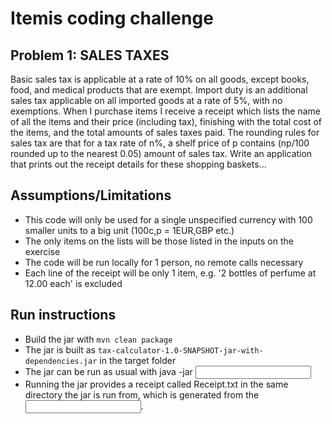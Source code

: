 # Itemis coding challenge

## Problem 1: SALES TAXES
Basic sales tax is applicable at a rate of 10% on all goods, except books, food, and medical products that are exempt.
Import duty is an additional sales tax applicable on all imported goods at a rate of 5%, with no exemptions. When I
purchase items I receive a receipt which lists the name of all the items and their price (including tax), finishing with
the total cost of the items, and the total amounts of sales taxes paid. The rounding rules for sales tax are that for a
tax rate of n%, a shelf price of p contains (np/100 rounded up to the nearest 0.05) amount of sales tax. Write an
application that prints out the receipt details for these shopping baskets...

## Assumptions/Limitations
- This code will only be used for a single unspecified currency with 100 smaller units to a big unit (100c,p = 1EUR,GBP etc.)
- The only items on the lists will be those listed in the inputs on the exercise
- The code will be run locally for 1 person, no remote calls necessary
- Each line of the receipt will be only 1 item, e.g. '2 bottles of perfume at 12.00 each' is excluded

## Run instructions
- Build the jar with ```mvn clean package```
- The jar is built as ```tax-calculator-1.0-SNAPSHOT-jar-with-dependencies.jar```  in the target folder
- The jar can be run as usual with java -jar <path to jar> <input file name>
- Running the jar provides a receipt called Receipt.txt in the same directory the jar is run from, which is generated
from the <input file name>.